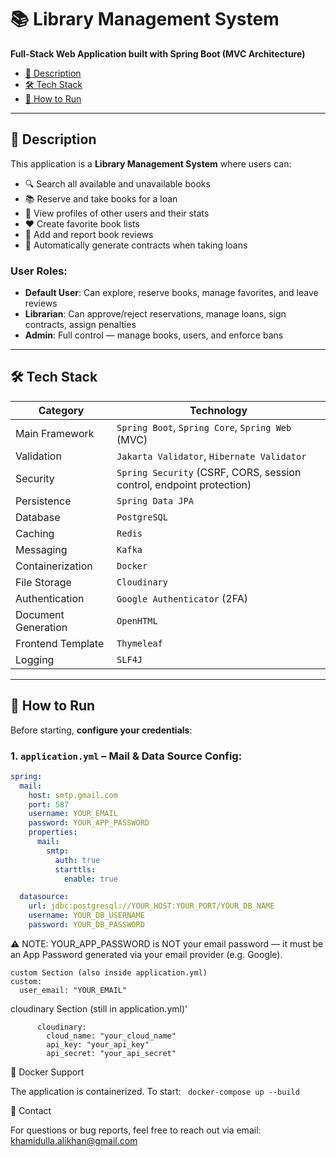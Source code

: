 # 📚 Library Management System

**Full-Stack Web Application built with Spring Boot (MVC Architecture)**


- [🧠 Description](#-description)
- [🛠️ Tech Stack](#️-tech-stack)
- [🚀 How to Run](#-how-to-run)

---

## 🧠 Description

This application is a **Library Management System** where users can:

- 🔍 Search all available and unavailable books
- 📚 Reserve and take books for a loan
- 👤 View profiles of other users and their stats
- ❤️ Create favorite book lists
- 📝 Add and report book reviews
- 📄 Automatically generate contracts when taking loans

### User Roles:
- **Default User**: Can explore, reserve books, manage favorites, and leave reviews
- **Librarian**: Can approve/reject reservations, manage loans, sign contracts, assign penalties
- **Admin**: Full control — manage books, users, and enforce bans

---

## 🛠️ Tech Stack

| Category               | Technology                                                                 |
|------------------------|-----------------------------------------------------------------------------|
| Main Framework         | `Spring Boot`, `Spring Core`, `Spring Web` (MVC)                           |
| Validation             | `Jakarta Validator`, `Hibernate Validator`                                 |
| Security               | `Spring Security` (CSRF, CORS, session control, endpoint protection)       |
| Persistence            | `Spring Data JPA`                                                           |
| Database               | `PostgreSQL`                                                                |
| Caching                | `Redis`                                                                     |
| Messaging              | `Kafka`                                                                     |
| Containerization       | `Docker`                                                                    |
| File Storage           | `Cloudinary`                                                                |
| Authentication         | `Google Authenticator` (2FA)                                                |
| Document Generation    | `OpenHTML`                                                                  |
| Frontend Template      | `Thymeleaf`                                                                 |
| Logging                | `SLF4J`                                                                      |

---

## 🚀 How to Run

Before starting, **configure your credentials**:

### 1. `application.yml` – Mail & Data Source Config:
```yaml
spring:
  mail:
    host: smtp.gmail.com
    port: 587
    username: YOUR_EMAIL
    password: YOUR_APP_PASSWORD
    properties:
      mail:
        smtp:
          auth: true
          starttls:
            enable: true

  datasource:
    url: jdbc:postgresql://YOUR_HOST:YOUR_PORT/YOUR_DB_NAME
    username: YOUR_DB_USERNAME
    password: YOUR_DB_PASSWORD
```

⚠️ NOTE: YOUR_APP_PASSWORD is NOT your email password — it must be an App Password
generated via your email provider (e.g. Google).

    custom Section (also inside application.yml)
    custom:
      user_email: "YOUR_EMAIL"
      
cloudinary Section (still in application.yml)'

          cloudinary:          
            cloud_name: "your_cloud_name"            
            api_key: "your_api_key"            
            api_secret: "your_api_secret"
  

🐳 Docker Support

The application is containerized. To start:
   ``` docker-compose up --build```


💬 Contact

For questions or bug reports, feel free to reach out via email: khamidulla.alikhan@gmail.com

